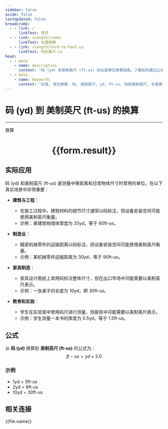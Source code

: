 ```yaml
---
sidebar: false
aside: false
lastUpdated: false
breadcrumb:
  - - link: /
      linkText: 首页
  - - link: /Length/index
      linkText: 长度换算
  - - link: /Length/Yard-to-Foot-us
      linkText: 码到英尺-us
head:
  - - meta
    - name: description
      content: "码 (yd) 到美制英尺 (ft-us) 的长度单位换算指南。了解如何通过公式 ft-us = yd × 3.0 换算为美制英尺。"
  - - meta
    - name: keywords
      content: "长度, 单位换算, 码, 美制英尺, yd, ft-us, 码到美制英尺, 长度换算指南"
---
```

# 码 (yd) 到 美制英尺 (ft-us) 的换算
---
<script setup>
import { onMounted, reactive, inject, ref } from 'vue'
import { NButton, NForm, NFormItem, NInput, NInputNumber, NSelect, NCard, useMessage,NGrid ,NGi } from 'naive-ui'
import { defineClientComponent } from 'vitepress'
import { Length } from '../../files';

const convert = inject('convert')

const form = reactive({
  number: null,
  result: '',
})

const convertHandler = () => {
  if (form.number !== null && !isNaN(form.number)) {
    const convertedValue = parseFloat(form.number) * 3.0
    form.result = `${form.number}yd = ${convertedValue.toFixed(2)}ft-us`
  } else {
    form.result = '请输入有效的数值。'
  }
}
</script>

<n-form size="large" :model="form">
  <n-form-item label="码 (yd)">
    <n-input-number v-model:value="form.number" placeholder="输入码" style="width: 100%" />
  </n-form-item>
  <n-form-item>
    <n-button type="info" @click="convertHandler" block>换算</n-button>
  </n-form-item>
</n-form>

<n-card  embedded :bordered="false" hoverable>
  <div  style="text-align:center">
    <h1>{{form.result}}</h1>
  </div>
</n-card>

## 实际应用

码 (yd) 和美制英尺 (ft-us) 是测量中等距离和日常物体尺寸时常用的单位，在以下真实场景中非常重要：

- **建筑与工程**：
  - 在施工过程中，建筑材料的细节尺寸通常以码标注，但设备安装空间可能使用美制英尺衡量。
  - 示例：某建筑物墙体厚度为 20yd，等于 60ft-us。

- **制造业**：
  - 精密机械零件的运输距离以码标注，但设备安装空间可能使用美制英尺衡量。
  - 示例：某机械零件运输距离为 30yd，等于 90ft-us。

- **家具制造**：
  - 家具设计图纸上常用码标注整体尺寸，但在出口市场中可能需要以美制英尺表示。
  - 示例：一张桌子的长度为 10yd，即 30ft-us。

- **教育和实验**：
  - 学生在实验室中使用码尺进行测量，但报告中可能需要以美制英尺表示。
  - 示例：学生测量一本书的厚度为 0.5yd，等于 1.5ft-us。

## 公式

从 **码 (yd)** 换算到 **美制英尺 (ft-us)** 的公式为：
$$ ft-us = yd \times 3.0 $$

### 示例
- 1yd = 3ft-us
- 2yd = 6ft-us
- 10yd = 30ft-us

## 相关连接
<n-grid x-gap="12" :cols="2">
  <n-gi v-for="(file, index) in Length" :key="index">
    <n-button
      text
      tag="a"
      :href="file.path"
      type="info"
    >
      {{file.name}}
    </n-button>
  </n-gi>
</n-grid>